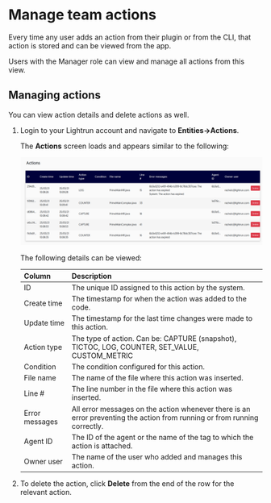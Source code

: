 # Manage team actions

Every time any user adds an action from their plugin or from the CLI, that action is stored and can be viewed from the app.

Users with the Manager role can view and manage all actions from this view. 

## Managing actions

You can view action details and delete actions as well. 

1. Login to your Lightrun account and navigate to **Entities->Actions**.

     The **Actions** screen loads and appears similar to the following: 
	
	 ![App actions](assets/images/app-actions.png)
	
	 The following details can be viewed: 

     | Column         | Description                                                  |
     | -------------- | ------------------------------------------------------------ |
     | ID             | The unique ID assigned to this action by the system.         |
     | Create time    | The timestamp for when the action was added to the code.     |
     | Update time    | The timestamp for the last time changes were made to this action. |
     | Action type    | The type of action. Can be: CAPTURE (snapshot), TICTOC, LOG, COUNTER, SET_VALUE, CUSTOM_METRIC |
     | Condition      | The condition configured for this action.                    |
     | File name      | The name of the file where this action was inserted.         |
     | Line #         | The line number in the file where this action was inserted.  |
     | Error messages | All error messages on the action whenever there is an error preventing the action from running or from running correctly. |
     | Agent ID       | The ID of the agent or the name of the tag to which the action is attached. |
     | Owner user     | The name of the user who added and manages this action.      |

2. To delete the action, click **Delete** from the end of the row for the relevant action.